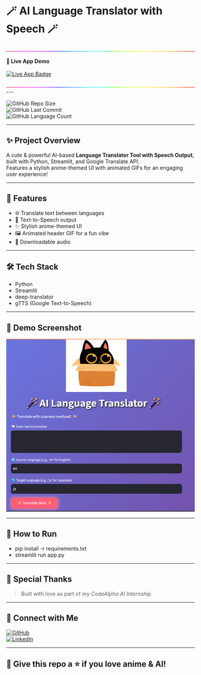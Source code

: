 # 🪄 AI Language Translator with Speech 🪄 

<img src="https://github.com/kripa-sharma09/kripa-sharma09/blob/main/Animated_divider.gif?raw=true" alt="Animated Divider" />
<p align="left">
  <b>🚀 Live App Demo</b><br><br>
  <a href="https://kripa-sharma09-codealpha-language-translator-ai-app-rcwk6e.streamlit.app/">
    <img src="https://img.shields.io/badge/Live%20App-Streamlit-brightgreen?style=for-the-badge&logo=streamlit" alt="Live App Badge">
  </a>
</p>
<img src="https://github.com/kripa-sharma09/kripa-sharma09/blob/main/Animated_divider.gif?raw=true" alt="Animated Divider" />
---



![GitHub Repo Size](https://img.shields.io/github/repo-size/kripa-sharma09/CodeAlpha_Language_Translator_AI?style=for-the-badge)  
![GitHub Last Commit](https://img.shields.io/github/last-commit/kripa-sharma09/CodeAlpha_Language_Translator_AI?style=for-the-badge)  
![GitHub Language Count](https://img.shields.io/github/languages/count/kripa-sharma09/CodeAlpha_Language_Translator_AI?style=for-the-badge)  

---

## ✨ Project Overview  
A cute & powerful AI-based **Language Translator Tool with Speech Output**, built with Python, Streamlit, and Google Translate API.  
Features a stylish anime-themed UI with animated GIFs for an engaging user experience!  

---

## 🚀 Features  
- 🌐 Translate text between languages  
- 🎤 Text-to-Speech output  
- ✨ Stylish anime-themed UI  
- 🖼 Animated header GIF for a fun vibe  
- 💾 Downloadable audio  

---

## 🛠 Tech Stack  
- Python  
- Streamlit  
- deep-translator 
- gTTS (Google Text-to-Speech)  

---

## 📸 Demo Screenshot  

![App Demo](assets/app_screenshot.png)  

---

## 📂 How to Run
- pip install -r requirements.txt
- streamlit run app.py

---

## 💖 Special Thanks  
> Built with love as part of my *CodeAlpha AI Internship*  

---

## 📌 Connect with Me  
[![GitHub](https://img.shields.io/badge/GitHub-KripaSharma09-black?style=for-the-badge&logo=github)](https://github.com/kripa-sharma09)  
[![LinkedIn](https://img.shields.io/badge/LinkedIn-KripaSharma09-blue?style=for-the-badge&logo=linkedin)](https://www.linkedin.com/in/kripa-sharma-m09092/)  

---

## 🌟 Give this repo a ⭐ if you love anime & AI!
